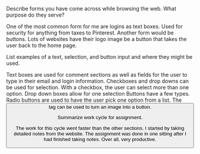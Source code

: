 Describe forms you have come across while browsing the web. What purpose do they serve?

One of the most common form for me are logins as text boxes. Used for security for anything from taxes to Pinterest. Another form would be buttons. Lots of websites have their logo image be a button that takes the user back to the home page.

List examples of a text, selection, and button input and where they might be used.

Text boxes are used for comment sections as well as fields for the user to type in their email and login information. Checkboxes and drop downs can be used for selection. With a checkbox, the user can select more than one option. Drop down boxes allow for one selection Buttons have a few types. Radio buttons are used to have the user pick one option from a list. The <button> tag can be used to turn an image into a button. 

Summarize work cycle for assignment.

The work for this cycle went faster than the other sections. I started by taking detailed notes from the website. The assignment was done in one sitting after I had finished taking notes. Over all, very productive.
